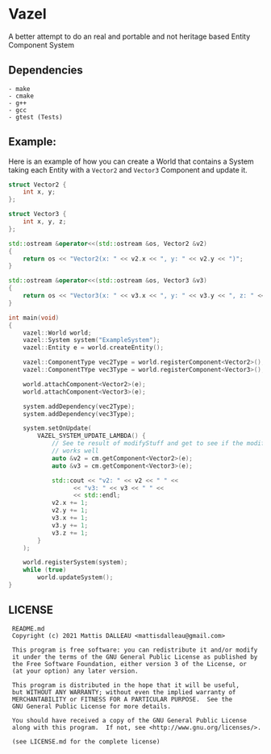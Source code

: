 # Vazel

A better attempt to do an real and portable and not heritage based Entity Component System

## Dependencies

    - make
    - cmake
    - g++
    - gcc
    - gtest (Tests)

## Example:

Here is an example of how you can create a World that contains a System taking each Entity with a `Vector2` and `Vector3` Component and update it.


```cpp
struct Vector2 {
    int x, y;
};

struct Vector3 {
    int x, y, z;
};

std::ostream &operator<<(std::ostream &os, Vector2 &v2)
{
    return os << "Vector2(x: " << v2.x << ", y: " << v2.y << ")";
}

std::ostream &operator<<(std::ostream &os, Vector3 &v3)
{
    return os << "Vector3(x: " << v3.x << ", y: " << v3.y << ", z: " << v3.z);
}

int main(void)
{
    vazel::World world;
    vazel::System system("ExampleSystem");
    vazel::Entity e = world.createEntity();

    vazel::ComponentType vec2Type = world.registerComponent<Vector2>();
    vazel::ComponentTYpe vec3Type = world.registerComponent<Vector3>();

    world.attachComponent<Vector2>(e);
    world.attachComponent<Vector3>(e);

    system.addDependency(vec2Type);
    system.addDependency(vec3Type);

    system.setOnUpdate(
        VAZEL_SYSTEM_UPDATE_LAMBDA() {
            // See te result of modifyStuff and get to see if the modification by ref
            // works well
            auto &v2 = cm.getComponent<Vector2>(e);
            auto &v3 = cm.getComponent<Vector3>(e);

            std::cout << "v2: " << v2 << " " <<
                  << "v3: " << v3 << " " <<
                  << std::endl;
            v2.x += 1;
            v2.y += 1;
            v3.x += 1;
            v3.y += 1;
            v3.z += 1;
        }
    );

    world.registerSystem(system);
    while (true)
        world.updateSystem();
}
```

## LICENSE
```
 README.md
 Copyright (c) 2021 Mattis DALLEAU <mattisdalleau@gmail.com>

 This program is free software: you can redistribute it and/or modify
 it under the terms of the GNU General Public License as published by
 the Free Software Foundation, either version 3 of the License, or
 (at your option) any later version.

 This program is distributed in the hope that it will be useful,
 but WITHOUT ANY WARRANTY; without even the implied warranty of
 MERCHANTABILITY or FITNESS FOR A PARTICULAR PURPOSE.  See the
 GNU General Public License for more details.

 You should have received a copy of the GNU General Public License
 along with this program.  If not, see <http://www.gnu.org/licenses/>.

 (see LICENSE.md for the complete license)
```

